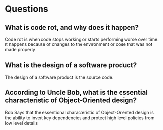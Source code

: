 # Questions
## What is code rot, and why does it happen?
Code rot is when code stops working or starts performing worse over time. It happens because of changes to the environment or code that was not made properly
## What is the design of a software product?
The design of a software product is the source code. 
## According to Uncle Bob, what is the essential characteristic of Object-Oriented design?
Bob Says that the essentional characteristic of Object-Oriented design is the ability to invert key dependencies and protect high level policies from low level details
